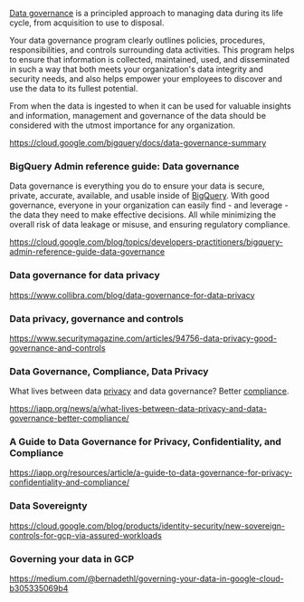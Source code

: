 [Data governance](https://cloud.google.com/learn/what-is-data-governance) is a principled approach to managing data during its life cycle, from acquisition to use to disposal. 

 Your data governance program clearly outlines policies, procedures, responsibilities, and controls surrounding data activities. This program helps to ensure that information is collected, maintained, used, and disseminated in such a way that both meets your organization's data integrity and security needs, and also helps empower your employees to discover and use the data to its fullest potential.

From when the data is ingested to when it can be used for valuable insights and information, management and governance of the data should be considered with the utmost importance for any organization.



https://cloud.google.com/bigquery/docs/data-governance-summary

### BigQuery Admin reference guide: Data governance

Data governance is everything you do to ensure your data is secure, private, accurate, available, and usable inside of [BigQuery](BigQuery). With good governance, everyone in your organization can easily find - and leverage - the data they need to make effective decisions. All while minimizing the overall risk of data leakage or misuse, and ensuring regulatory compliance. 

https://cloud.google.com/blog/topics/developers-practitioners/bigquery-admin-reference-guide-data-governance

### Data governance for data privacy


https://www.collibra.com/blog/data-governance-for-data-privacy

### Data privacy, governance and controls

https://www.securitymagazine.com/articles/94756-data-privacy-good-governance-and-controls

### Data Governance, Compliance, Data Privacy

What lives between data [privacy](Privacy) and data governance? Better [compliance](Compliance).

https://iapp.org/news/a/what-lives-between-data-privacy-and-data-governance-better-compliance/

### A Guide to Data Governance for Privacy, Confidentiality, and Compliance

https://iapp.org/resources/article/a-guide-to-data-governance-for-privacy-confidentiality-and-compliance/

### Data Sovereignty

https://cloud.google.com/blog/products/identity-security/new-sovereign-controls-for-gcp-via-assured-workloads

### Governing your data in GCP

https://medium.com/@bernadethl/governing-your-data-in-google-cloud-b305335069b4
